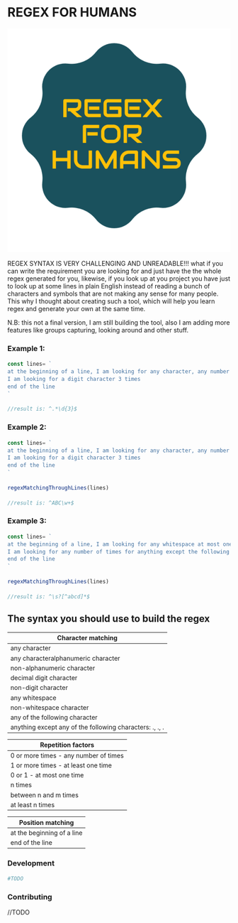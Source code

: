 # REGEX FOR HUMANS

![alt text](https://github.com/OthmaneBlial/Regex-For-Humans/blob/master/Regex-logo.png)

REGEX SYNTAX IS VERY CHALLENGING AND UNREADABLE!!! what if you can write the requirement you are looking for and just have the
the whole regex generated for you, likewise, if you look up at you project you have just to look up at some lines in plain English instead of reading a bunch of characters and symbols that are not making any sense for many people. This why I thought about creating such a tool, which will help you learn regex and generate your own at the same time.

N.B: this not a final version, I am still building the tool, also I am adding more features like groups capturing, looking around and other stuff.


### Example 1:

```js
const lines= `
at the beginning of a line, I am looking for any character, any number of times
I am looking for a digit character 3 times
end of the line
`

//result is: ^.*\d{3}$

```


### Example 2:

```js
const lines= `
at the beginning of a line, I am looking for any character, any number of times
I am looking for a digit character 3 times
end of the line
`

regexMatchingThroughLines(lines)

//result is: ^ABC\w+$

```

### Example 3:

```js
const lines= `
at the beginning of a line, I am looking for any whitespace at most one time
I am looking for any number of times for anything except the following characters: a, b, c, d
end of the line
`

regexMatchingThroughLines(lines)

//result is: ^\s?[^abcd]*$

```

## The syntax you should use to build the regex


Character matching |
---------- |
any character |
any characteralphanumeric character |
non-alphanumeric character |
decimal digit character |
non-digit character |
any whitespace |
non-whitespace character |
any of the following character |
anything except any of the following characters: ., ., . |

Repetition factors |
---------- |
0 or more times - any number of times |
1 or more times - at least one time |
0 or 1 - at most one time |
n times |
between n and m times |
at least n times |

Position matching |
---------- |
at the beginning of a line |
end of the line |



### Development

```bash
#TODO
```

### Contributing

//TODO
